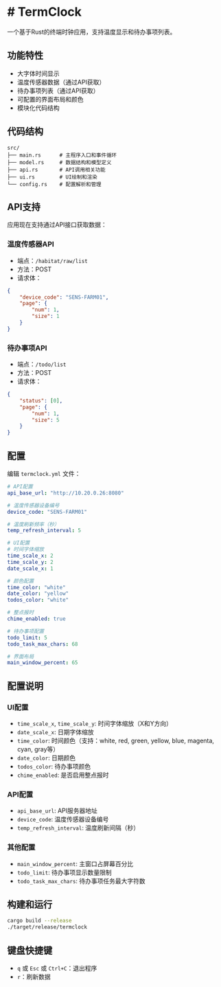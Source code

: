 # # TermClock

一个基于Rust的终端时钟应用，支持温度显示和待办事项列表。

## 功能特性

- 大字体时间显示
- 温度传感器数据（通过API获取）
- 待办事项列表（通过API获取）
- 可配置的界面布局和颜色
- 模块化代码结构

## 代码结构

```
src/
├── main.rs      # 主程序入口和事件循环
├── model.rs     # 数据结构和模型定义
├── api.rs       # API调用相关功能
├── ui.rs        # UI绘制和渲染
└── config.rs    # 配置解析和管理
```

## API支持

应用现在支持通过API接口获取数据：

### 温度传感器API
- 端点：`/habitat/raw/list`
- 方法：POST
- 请求体：
```json
{
    "device_code": "SENS-FARM01",
    "page": {
        "num": 1,
        "size": 1
    }
}
```

### 待办事项API
- 端点：`/todo/list`
- 方法：POST
- 请求体：
```json
{
    "status": [0],
    "page": {
        "num": 1,
        "size": 5
    }
}
```

## 配置

编辑 `termclock.yml` 文件：

```yaml
# API配置
api_base_url: "http://10.20.0.26:8080"

# 温度传感器设备编号
device_code: "SENS-FARM01"

# 温度刷新频率（秒）
temp_refresh_interval: 5

# UI配置
# 时间字体缩放
time_scale_x: 2
time_scale_y: 2
date_scale_x: 1

# 颜色配置
time_color: "white"
date_color: "yellow"
todos_color: "white"

# 整点报时
chime_enabled: true

# 待办事项配置
todo_limit: 5
todo_task_max_chars: 68

# 界面布局
main_window_percent: 65
```

## 配置说明

### UI配置
- `time_scale_x`, `time_scale_y`: 时间字体缩放（X和Y方向）
- `date_scale_x`: 日期字体缩放
- `time_color`: 时间颜色（支持：white, red, green, yellow, blue, magenta, cyan, gray等）
- `date_color`: 日期颜色
- `todos_color`: 待办事项颜色
- `chime_enabled`: 是否启用整点报时

### API配置
- `api_base_url`: API服务器地址
- `device_code`: 温度传感器设备编号
- `temp_refresh_interval`: 温度刷新间隔（秒）

### 其他配置
- `main_window_percent`: 主窗口占屏幕百分比
- `todo_limit`: 待办事项显示数量限制
- `todo_task_max_chars`: 待办事项任务最大字符数

## 构建和运行

```bash
cargo build --release
./target/release/termclock
```

## 键盘快捷键

- `q` 或 `Esc` 或 `Ctrl+C`：退出程序
- `r`：刷新数据